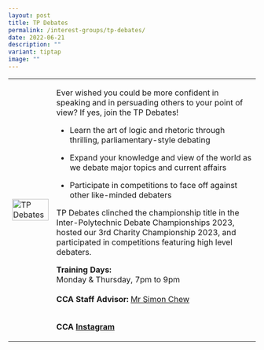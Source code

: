 ```yaml
---
layout: post
title: TP Debates
permalink: /interest-groups/tp-debates/
date: 2022-06-21
description: ""
variant: tiptap
image: ""
---
```

<table style="minWidth: 50px">
<colgroup>
<col>
<col>
</colgroup>
<tbody>
<tr>
<td rowspan="1" colspan="1">
<div class="isomer-image-wrapper">
<img style="display:block;margin-left:auto;margin-right:auto;" height="auto" width="100%" alt="TP Debates" src="/images/Interest Groups/TP Debates.png">
</div>
</td>
<td rowspan="1" colspan="1">
<p>Ever wished you could be more confident in speaking and in persuading
others to your point of view? If yes, join the TP Debates!
<br>
</p>
<ul data-tight="true" class="tight">
<li>
<p>Learn the art of logic and rhetoric through thrilling, parliamentary-style
debating</p>
</li>
<li>
<p>Expand your knowledge and view of the world as we debate major topics
and current affairs</p>
</li>
<li>
<p>Participate in competitions to face off against other like-minded debaters</p>
</li>
</ul>
<p></p>
<p>TP Debates clinched the championship title in the Inter-Polytechnic Debate
Championships 2023, hosted our 3rd Charity Championship 2023, and participated
in competitions featuring high level debaters.</p>
<p></p>
<p><strong>Training Days:</strong>
<br>Monday &amp; Thursday, 7pm to 9pm
<br>
<br><strong>CCA Staff Advisor:</strong>  <a href="mailto:Simon_Chew@TP.EDU.SG" rel="noopener noreferrer nofollow" target="_blank">Mr Simon Chew</a>
</p>
<p>
<br><strong>CCA <a href="https://www.instagram.com/tpdebates" rel="noopener noreferrer nofollow" target="_blank">Instagram</a></strong>
</p>
</td>
</tr>
</tbody>
</table>
<p></p>